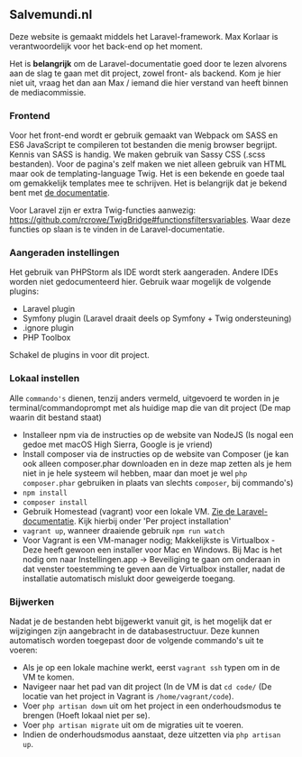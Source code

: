 ## Salvemundi.nl

Deze website is gemaakt middels het Laravel-framework. Max Korlaar is verantwoordelijk voor het back-end op het moment.

Het is **belangrijk** om de Laravel-documentatie goed door te lezen alvorens aan de slag te gaan met dit project, zowel front- als backend. Kom je hier niet uit, vraag het dan aan Max / iemand die hier verstand van heeft binnen de mediacommissie.


### Frontend

Voor het front-end wordt er gebruik gemaakt van Webpack om SASS en ES6 JavaScript te compileren tot bestanden die menig browser begrijpt. Kennis van SASS is handig. We maken gebruik van Sassy CSS (.scss bestanden).
Voor de pagina's zelf maken we niet alleen gebruik van HTML maar ook de templating-language Twig. Het is een bekende en goede taal om gemakkelijk templates mee te schrijven. Het is belangrijk dat je bekend bent met [de documentatie](https://twig.symfony.com/doc/2.x/).

Voor Laravel zijn er extra Twig-functies aanwezig: https://github.com/rcrowe/TwigBridge#functionsfiltersvariables. Waar deze functies op slaan is te vinden in de Laravel-documentatie.


### Aangeraden instellingen

Het gebruik van PHPStorm als IDE wordt sterk aangeraden. Andere IDEs worden niet gedocumenteerd hier. Gebruik waar mogelijk de volgende plugins:


* Laravel plugin
* Symfony plugin (Laravel draait deels op Symfony + Twig ondersteuning)
* .ignore plugin
* PHP Toolbox


Schakel de plugins in voor dit project.

### Lokaal instellen

Alle `commando's` dienen, tenzij anders vermeld, uitgevoerd te worden in je terminal/commandoprompt met als huidige map die van dit project (De map waarin dit bestand staat)

* Installeer npm via de instructies op de website van NodeJS (Is nogal een gedoe met macOS High Sierra, Google is je vriend)
* Install composer via de instructies op de website van Composer (je kan ook alleen composer.phar downloaden en in deze map zetten als je hem niet in je hele systeem wil hebben, maar dan moet je wel `php composer.phar` gebruiken in plaats van slechts `composer`, bij commando's)
* `npm install`
* `composer install`
* Gebruik Homestead (vagrant) voor een lokale VM. [Zie de Laravel-documentatie](https://laravel.com/docs/5.5/homestead#per-project-installation). Kijk hierbij onder 'Per project installation'
* `vagrant up`, wanneer draaiende gebruik `npm run watch`
* Voor Vagrant is een VM-manager nodig; Makkelijkste is Virtualbox - Deze heeft gewoon een installer voor Mac en Windows. Bij Mac is het nodig om naar Instellingen.app -> Beveiliging te gaan om onderaan in dat venster toestemming te geven aan de Virtualbox installer, nadat de installatie automatisch mislukt door geweigerde toegang.

### Bijwerken

Nadat je de bestanden hebt bijgewerkt vanuit git, is het mogelijk dat er wijzigingen zijn aangebracht in de databasestructuur. Deze kunnen automatisch worden toegepast door de volgende commando's uit te voeren:

* Als je op een lokale machine werkt, eerst `vagrant ssh` typen om in de VM te komen.
* Navigeer naar het pad van dit project (In de VM is dat `cd code/` (De locatie van het project in Vagrant is `/home/vagrant/code`).
* Voer `php artisan down` uit om het project in een onderhoudsmodus te brengen (Hoeft lokaal niet per se).
* Voer `php artisan migrate` uit om de migraties uit te voeren.
* Indien de onderhoudsmodus aanstaat, deze uitzetten via `php artisan up`.